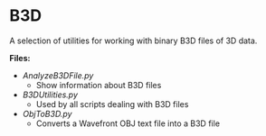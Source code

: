 # B3D  

A selection of utilities for working with binary B3D files of 3D data.  

**Files:**  
- *AnalyzeB3DFile.py*  
  - Show information about B3D files  
- *B3DUtilities.py*  
  - Used by all scripts dealing with B3D files  
- *ObjToB3D.py*  
  - Converts a Wavefront OBJ text file into a B3D file  
